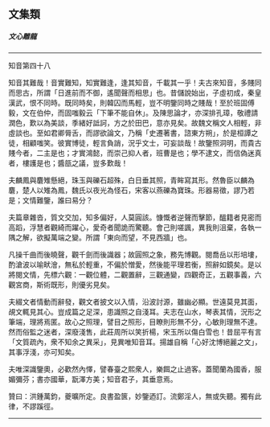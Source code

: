 

## 文集類

##### 文心雕龍

* * *

知音第四十八

知音其難哉！音實難知，知實難逢，逢其知音，千載其一乎！夫古來知音，多賤同而思古，所謂「日進前而不御，遙聞聲而相思」也。昔儲說始出，子虛初成，秦皇漢武，恨不同時。既同時矣，則韓囚而馬輕，豈不明鑒同時之賤哉！至於班固傅毅，文在伯仲，而固嗤毅云「下筆不能自休」。及陳思論才，亦深排孔璋，敬禮請潤色，歎以為美談，季緒好詆訶，方之於田巴，意亦見矣。故魏文稱文人相輕，非虛談也。至如君卿脣舌，而謬欲論文，乃稱「史遷著書，諮東方朔」，於是桓譚之徒，相顧嗤笑。彼實博徒，輕言負誚，況乎文士，可妄談哉！故鑒照洞明，而貴古賤今者，二主是也；才實鴻懿，而崇己抑人者，班曹是也；學不逮文，而信偽迷真者，樓護是也；醬瓿之議，豈多歎哉！

夫麟鳳與麏雉懸絕，珠玉與礫石超殊，白日垂其照，青眸寫其形。然魯臣以麟為麏，楚人以雉為鳳，魏氏以夜光為怪石，宋客以燕礫為寶珠。形器易徵，謬乃若是；文情難鑒，誰曰易分？

夫篇章雜沓，質文交加，知多偏好，人莫圓該。慷慨者逆聲而擊節，醞籍者見密而高蹈，浮慧者觀綺而躍心，愛奇者聞詭而驚聽。會己則嗟諷，異我則沮棄，各執一隅之解，欲擬萬端之變。所謂「東向而望，不見西牆」也。

凡操千曲而後曉聲，觀千劍而後識器；故圓照之象，務先博觀。閱喬岳以形培塿，酌滄波以喻畎澮，無私於輕重，不偏於憎愛，然後能平理若衡，照辭如鏡矣。是以將閱文情，先標六觀：一觀位體，二觀置辭，三觀通變，四觀奇正，五觀事義，六觀宮商，斯術既形，則優劣見矣。

夫綴文者情動而辭發，觀文者披文以入情，沿波討源，雖幽必顯。世遠莫見其面，覘文輒見其心。豈成篇之足深，患識照之自淺耳。夫志在山水，琴表其情，況形之筆端，理將焉匿。故心之照理，譬目之照形，目瞭則形無不分，心敏則理無不達。然而俗監之迷者，深廢淺售，此莊周所以笑折楊，宋玉所以傷白雪也！昔屈平有言「文質疏內，衆不知余之異采」，見異唯知音耳。揚雄自稱「心好沈博絕麗之文」，其事浮淺，亦可知矣。

夫唯深識鑒奧，必歡然內懌，譬春臺之熙衆人，樂餌之止過客。蓋聞蘭為國香，服媚彌芬；書亦國華，翫澤方美；知音君子，其垂意焉。

贊曰：洪鍾萬鈞，夔曠所定。良書盈篋，妙鑒迺訂。流鄭淫人，無或失聽。獨有此律，不謬蹊徑。

* * *

